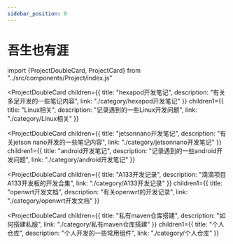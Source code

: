 ```yaml
---
sidebar_position: 0
---
```


# 吾生也有涯

<!-- ![](https://kepu.ustc.edu.cn/_upload/article/images/7e/5a/c91b2adc42dd95813403f79bc5b7/f8326d6e-1185-40ff-828c-96ec8f6dbf14.png) -->

<!-- ```jsx
import {ProjectCard} from "../src/components/Project/index.js"

<ProjectCard link="./openwrt-doc/deploy_uboot">测试</ProjectCard>
```
-->
import {ProjectDoubleCard, ProjectCard} from "../src/components/Project/index.js"

<ProjectDoubleCard
     children={{
        title: "hexapod开发笔记",
        description: "有关多足开发的一些笔记内容",
        link: "./category/hexapod开发笔记"
    }}
    children1={{
        title: "Linux相关",
        description: "记录遇到的一些Linux开发问题",
        link: "./category/Linux相关"
    }}
></ProjectDoubleCard>

<ProjectDoubleCard
    children={{
        title: "jetsonnano开发笔记",
        description: "有关jetson nano开发的一些笔记内容",
        link: "./category/jetsonnano开发笔记"
    }}
    children1={{
        title: "android开发笔记",
        description: "记录遇到的一些android开发问题",
        link: "./category/android开发笔记"
    }}
></ProjectDoubleCard>
<ProjectDoubleCard
    children={{
        title: "A133开发记录",
        description: "滴滴项目A133开发板的开发合集",
        link: "./category/A133开发记录"
    }}
    children1={{
        title: "openwrt开发文档",
        description: "有关openwrt的开发记录",
        link: "./category/openwrt开发文档"
    }}
></ProjectDoubleCard>

<ProjectDoubleCard
    children={{
        title: "私有maven仓库搭建",
        description: "如何搭建私服",
        link: "./category/私有maven仓库搭建"
    }}
    children1={{
        title: "个人仓库",
        description: "个人开发的一些常用组件",
        link: "./category/个人仓库"
    }}
></ProjectDoubleCard>

<!-- 庄子曰：吾生也有涯，而知也无涯。以有涯随无涯，殆已！已而为知者，殆而已矣！为善无近名，为恶无近刑，缘督以为经，可以保身，可以全生，可以养亲，可以尽年。

子夏曰：日知其所亡，月无忘其所能，可谓好学也已矣。

子曰：学而时习之，不亦乐乎

老子曰：合抱之木，生于毫末；九层之台，起于累土；千里之行，始于足下 -->